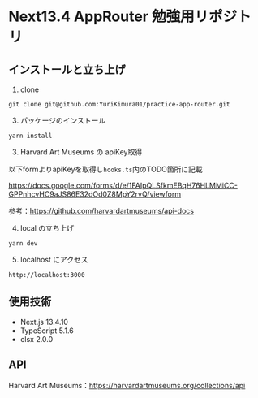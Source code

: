 # Next13.4 AppRouter 勉強用リポジトリ

## インストールと立ち上げ

1. clone

```
git clone git@github.com:YuriKimura01/practice-app-router.git
```

3. パッケージのインストール

```
yarn install
```

3. Harvard Art Museums の apiKey取得

以下formよりapiKeyを取得し`hooks.ts`内のTODO箇所に記載

https://docs.google.com/forms/d/e/1FAIpQLSfkmEBqH76HLMMiCC-GPPnhcvHC9aJS86E32dOd0Z8MpY2rvQ/viewform

参考：https://github.com/harvardartmuseums/api-docs

4. local の立ち上げ

```
yarn dev
```

5. localhost にアクセス

```
http://localhost:3000
```

## 使用技術

- Next.js 13.4.10
- TypeScript 5.1.6
- clsx 2.0.0

## API

Harvard Art Museums：https://harvardartmuseums.org/collections/api
